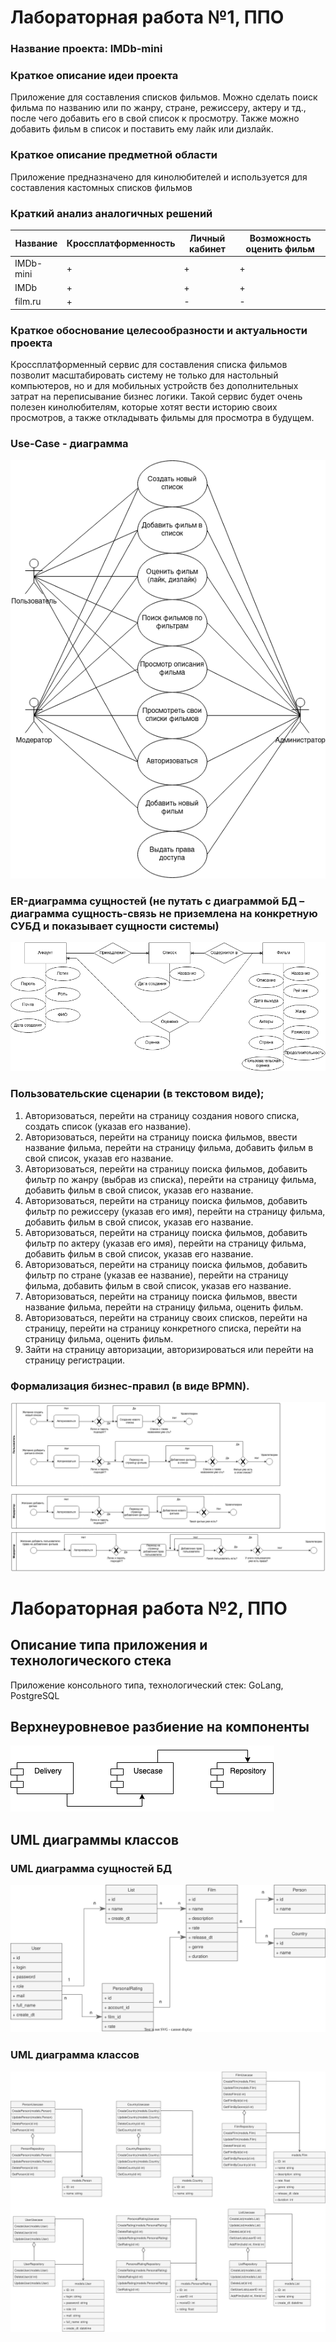 # Лабораторная работа №1, ППО
### Название проекта: **IMDb-mini**
### Краткое описание идеи проекта
Приложение для составления списков фильмов.
Можно сделать поиск фильма по названию или по жанру, стране, режиссеру, актеру и тд., после чего добавить его в свой список к просмотру.
Также можно добавить фильм в список и поставить ему лайк или дизлайк.
### Краткое описание предметной области
Приложение предназначено для кинолюбителей и используется для составления кастомных списков фильмов
### Краткий анализ аналогичных решений
|Название|Кроссплатформенность|Личный кабинет|Возможность оценить фильм|
|--------|----------|------------------------|--------------|
|IMDb-mini|+|+|+|
|IMDb|+|+|+|
|film.ru|+|-|-|
### Краткое обоснование целесообразности и актуальности проекта
Кроссплатформенный сервис для составления списка фильмов позволит масштабировать систему не только для настольный компьютеров, но и для мобильных устройств без дополнительных затрат на переписывание бизнес логики.
Такой сервис будет очень полезен кинолюбителям, которые хотят вести историю своих просмотров, а также откладывать фильмы для просмотра в будущем.

### Use-Case - диаграмма
![usecase](docs/img/use_case.png)

### ER-диаграмма сущностей (не путать с диаграммой БД – диаграмма сущность-связь не приземлена на конкретную СУБД и показывает сущности системы)
![er](docs/img/er.png)

### Пользовательские сценарии (в текстовом виде);
1. Авторизоваться, перейти на страницу создания нового списка, создать список (указав его название).
2. Авторизоваться, перейти на страницу поиска фильмов, ввести название фильма, перейти на страницу фильма, добавить фильм в свой список, указав его название.
3. Авторизоваться, перейти на страницу поиска фильмов, добавить фильтр по жанру (выбрав из списка), перейти на страницу фильма, добавить фильм в свой список, указав его название.
4. Авторизоваться, перейти на страницу поиска фильмов, добавить фильтр по режиссеру (указав его имя), перейти на страницу фильма, добавить фильм в свой список, указав его название.
5. Авторизоваться, перейти на страницу поиска фильмов, добавить фильтр по актеру (указав его имя), перейти на страницу фильма, добавить фильм в свой список, указав его название.
6. Авторизоваться, перейти на страницу поиска фильмов, добавить фильтр по стране (указав ее название), перейти на страницу фильма, добавить фильм в свой список, указав его название.
7. Авторизоваться, перейти на страницу поиска фильмов, ввести название фильма, перейти на страницу фильма, оценить фильм.
8. Авторизоваться, перейти на страницу своих списков, перейти на страницу, перейти на страницу конкретного списка, перейти на страницу фильма, оценить фильм.
9.  Зайти на страницу авторизации, авторизироваться или перейти на страницу регистрации.

### Формализация бизнес-правил (в виде BPMN).
![bpmn](docs/img/bpmn.png)

# Лабораторная работа №2, ППО

## Описание типа приложения и технологического стека

Приложение консольного типа, технологический стек: GoLang, PostgreSQL

## Верхнеуровневое разбиение на компоненты

![Scenario](docs/img/component.drawio.png)

## UML диаграммы классов


### UML диаграмма сущностей БД

![Scenario](docs/img/ubl.svg)

### UML диаграмма классов

![Scenario](docs/img/repos.svg)

